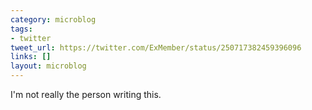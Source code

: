 ```yaml
---
category: microblog
tags:
- twitter
tweet_url: https://twitter.com/ExMember/status/250717382459396096
links: []
layout: microblog
---
```

I'm not really the person writing this.
